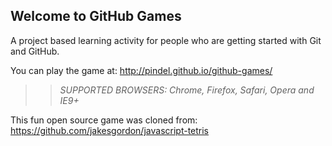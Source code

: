 ## Welcome to GitHub Games

A project based learning activity for people who are getting started with Git and GitHub.

You can play the game at: http://pindel.github.io/github-games/

>> _*SUPPORTED BROWSERS*: Chrome, Firefox, Safari, Opera and IE9+_

This fun open source game was cloned from: https://github.com/jakesgordon/javascript-tetris
